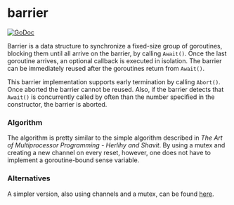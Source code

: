 # barrier

[![GoDoc](https://godoc.org/github.com/db7/barrier?status.png)](https://godoc.org/github.com/db7/barrier)

Barrier is a data structure to synchronize a fixed-size group of goroutines,
blocking them until all arrive on the barrier, by calling `Await()`.
Once the last goroutine arrives, an optional callback is executed in isolation.
The barrier can be immediately reused after the goroutines return from
`Await()`.

This barrier implementation supports early termination by calling `Abort()`.
Once aborted the barrier cannot be reused. Also, if the barrier detects that
`Await()` is concurrently called by often than the number specified in the
constructor, the barrier is aborted.

### Algorithm

The algorithm is pretty similar to the simple algorithm described in
*The Art of Multiprocessor Programming - Herlihy and Shavit*.
By using a mutex and creating a new channel on every reset, however,
one does not have to implement a goroutine-bound sense variable.

### Alternatives

A simpler version, also using channels and a mutex, can be found
[here](http://www.gofragments.net/client/blog/concurrency/2015/11/09/cyclicBarrierMutexChan/index.html).
